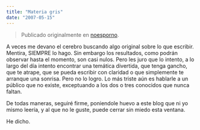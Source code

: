 ```yaml
---
title: "Materia gris"
date: "2007-05-15"
---
```


> Publicado originalmente en [noesporno](/noesporno).

A veces me devano el cerebro buscando algo original sobre lo que escribir. Mentira, SIEMPRE lo hago. Sin embargo los resultados, como podrán observar hasta el momento, son casi nulos. Pero les juro que lo intento, a lo largo del día intento encontrar una temática divertida, que tenga gancho, que te atrape, que se pueda escribir con claridad o que simplemente te arranque una sonrisa. Pero no lo logro. Lo más triste aún es hablarle a un público que no existe, exceptuando a los dos o tres conocidos que nunca faltan.

De todas maneras, seguiré firme, poniendole huevo a este blog que ni yo mismo leería, y al que no le guste, puede cerrar sin miedo esta ventana.

He dicho.